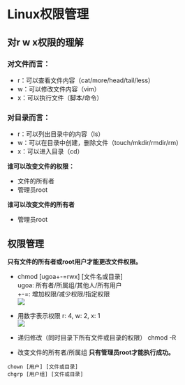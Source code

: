 # Linux权限管理
## 对r w x权限的理解
### 对文件而言：
- r：可以查看文件内容（cat/more/head/tail/less）
- w：可以修改文件内容（vim）
- x：可以执行文件（脚本/命令）

### 对目录而言：
- r：可以列出目录中的内容（ls）
- w：可以在目录中创建，删除文件（touch/mkdir/rmdir/rm）
- x：可以进入目录（cd）

**谁可以改变文件的权限：** <br/>
- 文件的所有者
- 管理员root

**谁可以改变文件的所有者** <br/>
- 管理员root

## 权限管理
**只有文件的所有者或root用户才能更改文件权限。**
- chmod [ugoa+-=rwx] [文件名或目录] <br/>
ugoa: 所有者/所属组/其他人/所有用户 <br/>
+-=: 增加权限/减少权限/指定权限 <br/>
![](http://i.imgur.com/PqxHlS0.png)

- 用数字表示权限
r: 4, w: 2, x: 1 <br/>
![](http://i.imgur.com/dIBkIoJ.png)

- 递归修改（同时目录下所有文件或目录的权限）
chmod -R

- 改变文件的所有者/所属组
**只有管理员root才能执行成功。** <br/>
```
chown [用户] [文件或目录]
chgrp [用户组] [文件或目录]
```
